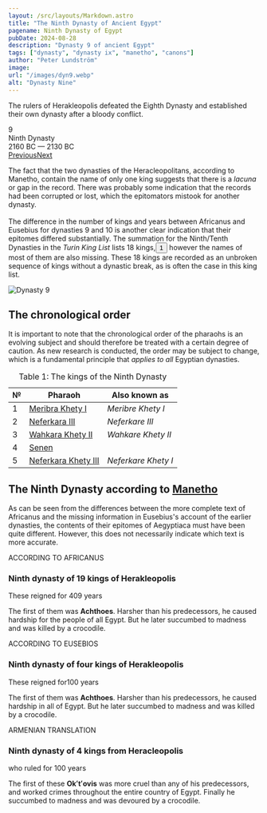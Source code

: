 ```yaml
---
layout: /src/layouts/Markdown.astro
title: "The Ninth Dynasty of Ancient Egypt"
pagename: Ninth Dynasty of Egypt
pubDate: 2024-08-28
description: "Dynasty 9 of ancient Egypt"
tags: ["dynasty", "dynasty ix", "manetho", "canons"]
author: "Peter Lundström"
image:
url: "/images/dyn9.webp"
alt: "Dynasty Nine"
---
```


<p class="lead">
The rulers of Herakleopolis defeated the Eighth Dynasty and established their own dynasty after a bloody conflict. 
</p>
<div class="dynruta float-right ml-4 mb-3 mt-4">
	<div class="flex flex-col justify-center items-center [text-shadow:_0_1px_0_rgb(255_255_255_/_20%)]">
		<div class="text-9xl font-bold [text-shadow:_0_1px_0_rgb(255_255_255_/_40%)]">9</div>
		<div>Ninth Dynasty</div>
		<div>2160 BC &mdash; 2130 BC</div>
		<div class="w-full flex justify-between"><a href="/dynasty/8">Previous</a><a href="/dynasty/10">Next</a></div>
	</div>
</div>
<p>
	The fact that the two dynasties of the Heracleopolitans, according to Manetho, contain the name of only one king suggests that there is a <i>lacuna</i> or gap in the record. There was probably some indication that the records had been corrupted or lost, which the epitomators mistook for another dynasty.<br /><br />The difference in the number of kings and years between Africanus and Eusebius for dynasties 9 and 10 is another clear indication that their epitomes differed substantially. The summation for the Ninth/Tenth Dynasties in the <i>Turin King List</i> lists 18 kings,<button popovertarget="pop01">1</button> however the names of most of them are also missing. These 18 kings are recorded as an unbroken sequence of kings without a dynastic break, as is often the case in this king list.
</p>

<img class="w-full rounded-sm sm:rounded-xl my-10" src="/images/dyn9.webp" alt="Dynasty 9">
<h2 class="mt-10">The chronological order</h2>
<p>
It is important to note that the chronological order of the pharaohs is an evolving subject and should therefore be treated with a certain degree of caution. As new research is conducted, the order may be subject to change, which is a fundamental principle that <i>applies to all</i> Egyptian dynasties.
</p>

<table>
	<caption class="py-2 text-sm">Table 1: The kings of the Ninth Dynasty</caption>
	<thead>
		<tr>
			<th scope="col" class="w-5 text-center">№</th>
			<th scope="col" class="pl-3">Pharaoh</th>
			<th scope="col" class="pl-3">Also known as</th>
		</tr>
	</thead>
	<tbody>
<tr><td>1</td><td><a href="/pharaohs/Meribra-Khety-I">Meribra Khety I</a></td><td><em>Meribre Khety I</em></td></tr>
<tr><td>2</td><td><a href="/pharaohs/Neferkara-III">Neferkara III</a></td><td><em>Neferkare III</em></td></tr>
<tr><td>3</td><td><a href="/pharaohs/Wahkara-Khety-II">Wahkara Khety II</a></td><td><em>Wahkare Khety II</em></td></tr>
<tr><td>4</td><td><a href="/pharaohs/Senen">Senen</a></td><td><em></em></td></tr>
<tr><td>5</td><td><a href="/pharaohs/Neferkara-Khety-III">Neferkara Khety III</a></td><td><em>Neferkare Khety I</em></td></tr>
	</tbody>
</table>

<h2 class="mt-10 text-wrap">The Ninth Dynasty according to <a href="/authors/manetho">Manetho</a></h2>

<p class="pb-6">
As can be seen from the differences between the more complete text of Africanus and the missing information in Eusebius's account of the earlier dynasties, the contents of their epitomes of Aegyptiaca must have been quite different. However, this does not necessarily indicate which text is more accurate.
</p>

<div class="dynasty">
	<div class="w-full">
		<div class="according">ACCORDING TO AFRICANUS</div>
		<h3>Ninth dynasty of 19 kings of Herakleopolis</h3>
		<p>These reigned for <span class="y">409 years</span></p>
		<p>
			The first of them was <b>Achthoes</b>. Harsher than his predecessors, he caused hardship for the people of all Egypt. But he later succumbed to madness and was killed by a crocodile.
		</p>
	</div>
	<div class="w-full">
		<div class="according">ACCORDING TO EUSEBIOS</div>
		<h3>Ninth dynasty of four kings of Herakleopolis</h3>
		<p>These reigned for<span class="y">100 years</span></p>
		<p>
			The first of them was <b>Achthoes</b>. Harsher than his predecessors, he caused hardship in all of Egypt. But he later succumbed to madness and was killed by a crocodile.
		</p>
	</div>
	<div class="w-full">
		<div class="according">ARMENIAN TRANSLATION</div>
		<h3>Ninth dynasty of 4 kings from Heracleopolis</h3>
		<p>who ruled for <span class="y">100 years</span></p>
		<p>
			The first of these <b lang="xcl">Okʻtʻovis</b> was more cruel than any of his predecessors, and worked crimes throughout the entire country of Egypt. Finally he succumbed to madness and was devoured by a crocodile.
		</p>
	</div>
</div>
<div id="pop01" popover><p>1</p> Summation in <a href="/kinglists/turin/column-6">6.10</a>. The 18 kings are recorded from columns 5.18 to 6.9.</div>
